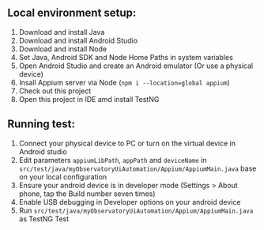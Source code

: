 ## Local environment setup:
1. Download and install Java
2. Download and install Android Studio
3. Download and install Node
4. Set Java, Android SDK and Node Home Paths in system variables
5. Open Android Studio and create an Android emulator (Or use a physical device)
6. Insall Appium server via Node (`npm i --location=global appium`)
7. Check out this project
8. Open this project in IDE amd install TestNG

## Running test:
1. Connect your physical device to PC or turn on the virtual device in Android studio
2. Edit parameters `appiumLibPath`, `appPath` and `deviceName` in `src/test/java/myObservatoryUiAutomation/Appium/AppiumMain.java` base on your local configuration
3. Ensure your android device is in developer mode (Settings > About phone, tap the Build number seven times)
4. Enable USB debugging in Developer options on your android device
5. Run `src/test/java/myObservatoryUiAutomation/Appium/AppiumMain.java` as TestNG Test
